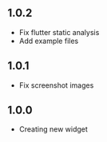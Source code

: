 ## 1.0.2

* Fix flutter static analysis
* Add example files

## 1.0.1

* Fix screenshot images

## 1.0.0

* Creating new widget
